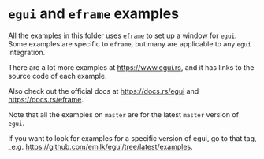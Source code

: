 # `egui` and `eframe` examples
All the examples in this folder uses [`eframe`](https://github.com/emilk/egui/tree/master/crates/eframe) to set up a window for [`egui`](https://github.com/emilk/egui/). Some examples are specific to `eframe`, but many are applicable to any `egui` integration.

There are a lot more examples at <https://www.egui.rs>, and it has links to the source code of each example.

Also check out the official docs at <https://docs.rs/egui> and <https://docs.rs/eframe>.

Note that all the examples on `master` are for the latest `master` version of `egui`.

If you want to look for examples for a specific version of egui, go to that tag, _e.g. <https://github.com/emilk/egui/tree/latest/examples>.
